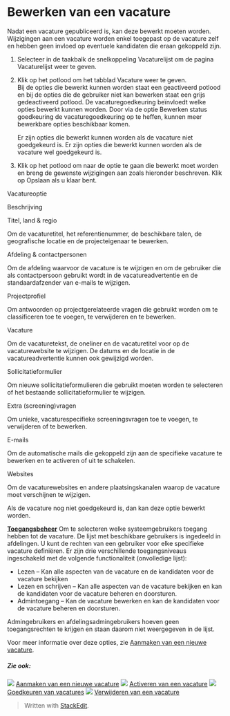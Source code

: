 # Bewerken van een vacature

Nadat een vacature gepubliceerd is, kan deze bewerkt moeten worden. Wijzigingen aan een vacature worden enkel toegepast op de vacature zelf en hebben geen invloed op eventuele kandidaten die eraan gekoppeld zijn.

1.  Selecteer in de  taakbalk  de snelkoppeling  Vacaturelijst  om de pagina  Vacaturelijst  weer te geven.
2.  Klik op het potlood om het tabblad  Vacature  weer te geven.  
    Bij de opties die bewerkt kunnen worden staat een geactiveerd potlood en bij de opties die de gebruiker niet kan bewerken staat een grijs gedeactiveerd potlood. De vacaturegoedkeuring beïnvloedt welke opties bewerkt kunnen worden. Door via de optie  Bewerken status goedkeuring  de vacaturegoedkeuring op te heffen, kunnen meer bewerkbare opties beschikbaar komen.  
      
    Er zijn opties die bewerkt kunnen worden als de vacature niet goedgekeurd is. Er zijn opties die bewerkt kunnen worden als de vacature wel goedgekeurd is.
3.  Klik op het potlood om naar de optie te gaan die bewerkt moet worden en breng de gewenste wijzigingen aan zoals hieronder beschreven. Klik op  Opslaan  als u klaar bent.

Vacatureoptie

Beschrijving

Titel, land & regio

Om de vacaturetitel, het referentienummer, de beschikbare talen, de geografische locatie en de projecteigenaar te bewerken.

Afdeling & contactpersonen

Om de afdeling waarvoor de vacature is te wijzigen en om de gebruiker die als contactpersoon gebruikt wordt in de vacatureadvertentie en de standaardafzender van e-mails te wijzigen.

Projectprofiel

Om antwoorden op projectgerelateerde vragen die gebruikt worden om te classificeren toe te voegen, te verwijderen en te bewerken.

Vacature

Om de vacaturetekst, de oneliner en de vacaturetitel voor op de vacaturewebsite te wijzigen. De datums en de locatie in de vacatureadvertentie kunnen ook gewijzigd worden.

Sollicitatieformulier

Om nieuwe sollicitatieformulieren die gebruikt moeten worden te selecteren of het bestaande sollicitatieformulier te wijzigen.

Extra (screening)vragen

Om unieke, vacaturespecifieke screeningsvragen toe te voegen, te verwijderen of te bewerken.

E-mails

Om de automatische mails die gekoppeld zijn aan de specifieke vacature te bewerken en te activeren of uit te schakelen.

Websites

Om de vacaturewebsites en andere plaatsingskanalen waarop de vacature moet verschijnen te wijzigen.

Als de vacature nog niet goedgekeurd is, dan kan deze optie bewerkt worden.

**[Toegangsbeheer](../faq/who_has_access_to_a_vacancy.htm)**
Om te selecteren welke systeemgebruikers toegang hebben tot de vacature. De lijst met beschikbare gebruikers is ingedeeld in afdelingen. U kunt de rechten van een gebruiker voor elke specifieke vacature definiëren. Er zijn drie verschillende toegangsniveaus ingeschakeld met de volgende functionaliteit (onvolledige lijst):

-   Lezen – Kan alle aspecten van de vacature en de kandidaten voor de vacature bekijken
-   Lezen en schrijven – Kan alle aspecten van de vacature bekijken en kan de kandidaten voor de vacature beheren en doorsturen.
-   Admintoegang – Kan de vacature bewerken en kan de kandidaten voor de vacature beheren en doorsturen.

Admingebruikers en afdelingsadmingebruikers hoeven geen toegangsrechten te krijgen en staan daarom niet weergegeven in de lijst.

Voor meer informatie over deze opties, zie  [Aanmaken van een nieuwe vacature](creating_a_new_vacancy.htm).

##### Zie ook:

![](../Resources/Images/icon-document-link.png)  [Aanmaken van een nieuwe vacature](creating_a_new_vacancy.htm)
![](../Resources/Images/icon-document-link.png)  [Activeren van een vacature](activating_a_vacancy.htm)
![](../Resources/Images/icon-document-link.png)  [Goedkeuren van vacatures](vacancy_approvals.htm)
![](../Resources/Images/icon-document-link.png)  [Verwijderen van een vacature](deleting_a_vacancy.htm)


> Written with [StackEdit](https://stackedit.io/).
<!--stackedit_data:
eyJoaXN0b3J5IjpbLTEyODU5OTA2MTldfQ==
-->